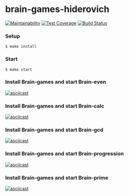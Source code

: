 brain-games-hiderovich
=========================
[![Maintainability](https://api.codeclimate.com/v1/badges/96d2662539d58d525ebc/maintainability)](https://codeclimate.com/github/TenHiderovich/backend-project-lvl1/maintainability)
[![Test Coverage](https://api.codeclimate.com/v1/badges/96d2662539d58d525ebc/test_coverage)](https://codeclimate.com/github/TenHiderovich/backend-project-lvl1/test_coverage)
[![Build Status](https://travis-ci.org/hexlet-boilerplates/nodejs-package.svg?branch=master)](https://travis-ci.org/TenHiderovich/backend-project-lvl1)


### Setup
    $ make install

### Start
    $ make start

### Install Brain-games and start Brain-even
[![asciicast](https://asciinema.org/a/aCNKCghVTV47yAqVWQQjd25zm.svg)](https://asciinema.org/a/aCNKCghVTV47yAqVWQQjd25zm)


### Install Brain-games and start Brain-calc
[![asciicast](https://asciinema.org/a/Gm4B95bJJEeCux6MN0nsGJ7jq.svg)](https://asciinema.org/a/Gm4B95bJJEeCux6MN0nsGJ7jq)


### Install Brain-games and start Brain-gcd
[![asciicast](https://asciinema.org/a/T7fSztZ7d3IKwvDVcoDs7wgt9.svg)](https://asciinema.org/a/T7fSztZ7d3IKwvDVcoDs7wgt9)


### Install Brain-games and start Brain-progression
[![asciicast](https://asciinema.org/a/2Sv1V71VD5S6Q0bcTYbT8his7.svg)](https://asciinema.org/a/2Sv1V71VD5S6Q0bcTYbT8his7)


### Install Brain-games and start Brain-prime
[![asciicast](https://asciinema.org/a/xlMdNQHRPgx1i1Z7sRo2FI2MY.svg)](https://asciinema.org/a/xlMdNQHRPgx1i1Z7sRo2FI2MY)